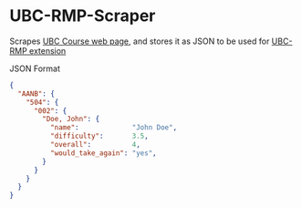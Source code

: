 # UBC-RMP-Scraper

Scrapes [UBC Course web page](https://courses.students.ubc.ca/cs/courseschedule?pname=subjarea), and stores it as JSON to be used for [UBC-RMP extension](https://github.com/jumbosushi/ubc-rmp)

JSON Format
```json
{
  "AANB": {
    "504": {
      "002": {
        "Doe, John": {
          "name":             "John Doe",
          "difficulty":       3.5,
          "overall":          4,
          "would_take_again": "yes",
        }
      }
    }
  }
}
```

